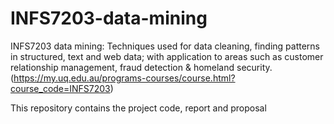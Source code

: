 # INFS7203-data-mining
INFS7203 data mining: Techniques used for data cleaning, finding patterns in structured, text and web data; with application to areas such as customer relationship management, fraud detection & homeland security. (https://my.uq.edu.au/programs-courses/course.html?course_code=INFS7203) <br>

This repository contains the project code, report and proposal